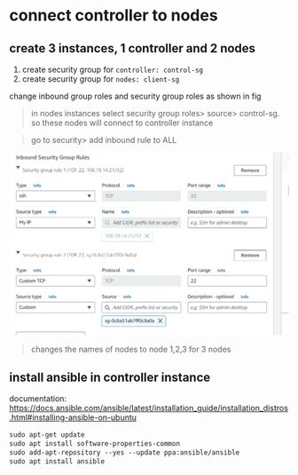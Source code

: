 # connect controller to nodes
## create 3 instances, 1 controller and 2 nodes
1. create security group for `controller: control-sg`
2. create security group for `nodes: client-sg`
   
change inbound group roles and  security group roles as shown in fig
>in nodes instances select security group roles> source> control-sg. so these nodes will connect to controller instance

> go to security> add inbound rule to ALL

![image alt](https://github.com/KarampudiKarthik/ansible-zero-to-hero/blob/main/my/images/Capture.PNG?raw=true)

> changes the names of nodes to node 1,2,3 for 3 nodes

## install ansible in controller instance

documentation: https://docs.ansible.com/ansible/latest/installation_guide/installation_distros.html#installing-ansible-on-ubuntu
```
sudo apt-get update
sudo apt install software-properties-common
sudo add-apt-repository --yes --update ppa:ansible/ansible
sudo apt install ansible
```

